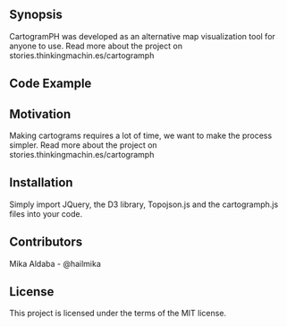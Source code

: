 ## Synopsis

CartogramPH was developed as an alternative map visualization tool for anyone to use.
Read more about the project on stories.thinkingmachin.es/cartogramph

## Code Example


## Motivation

Making cartograms requires a lot of time, we want to make the process simpler.
Read more about the project on stories.thinkingmachin.es/cartogramph

## Installation

<script src="http://ajax.googleapis.com/ajax/libs/jquery/1.9.1/jquery.min.js"></script>
<script src="http://d3js.org/topojson.v1.min.js"></script>
<script src="https://cdnjs.cloudflare.com/ajax/libs/d3/3.5.6/d3.min.js" charset="utf-8"></script>
<script src="/cartogramph.js"></script>

Simply import JQuery, the D3 library, Topojson.js and the cartogramph.js files into your code.

## Contributors

Mika Aldaba - @hailmika

## License

This project is licensed under the terms of the MIT license.